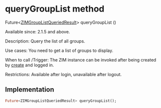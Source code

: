 


# queryGroupList method








Future&lt;[ZIMGroupListQueriedResult](../../zego_uikit_prebuilt_live_audio_room/ZIMGroupListQueriedResult-class.md)> queryGroupList
()





<p>Available since: 2.1.5 and above.</p>
<p>Description: Query the list of all groups.</p>
<p>Use cases: You need to get a list of groups to display.</p>
<p>When to call /Trigger: The ZIM instance can be invoked after being created by <a href="../../zego_uikit_prebuilt_live_audio_room/ZIM/create.md">create</a> and logged in.</p>
<p>Restrictions: Available after login, unavailable after logout.</p>



## Implementation

```dart
Future<ZIMGroupListQueriedResult> queryGroupList();
```







